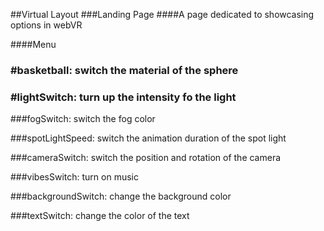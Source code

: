 ##Virtual Layout
###Landing Page
####A page dedicated to showcasing options in webVR

####Menu
### #basketball: switch the material of the sphere

### #lightSwitch: turn up the intensity fo the light

###fogSwitch: switch the fog color

###spotLightSpeed: switch the animation duration of the spot light

###cameraSwitch: switch the position and rotation of the camera

###vibesSwitch: turn on music

###backgroundSwitch: change the background color

###textSwitch: change the color of the text 
